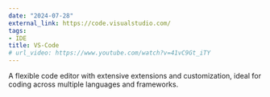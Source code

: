 ```yaml
---
date: "2024-07-28"
external_link: https://code.visualstudio.com/
tags:
- IDE
title: VS-Code
# url_video: https://www.youtube.com/watch?v=41vC9Gt_iTY
---
```

 A flexible code editor with extensive extensions and customization, ideal for coding across multiple languages and frameworks.

<!--more-->

